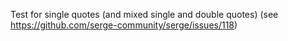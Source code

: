 Test for single quotes (and mixed single and double quotes)
(see <https://github.com/serge-community/serge/issues/118>)

